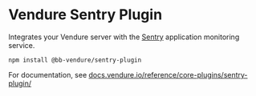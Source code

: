 # Vendure Sentry Plugin

Integrates your Vendure server with the [Sentry](https://sentry.io/) application monitoring service.

`npm install @bb-vendure/sentry-plugin`

For documentation, see [docs.vendure.io/reference/core-plugins/sentry-plugin/](https://docs.vendure.io/reference/core-plugins/sentry-plugin/)
